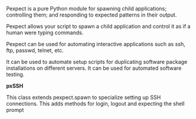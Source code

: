 Pexpect is a pure Python module for spawning child applications; controlling them; and responding to expected patterns in their output. 

Pexpect allows your script to spawn a child application and control it as if a human were typing commands.


Pexpect can be used for automating interactive applications such as ssh, ftp, passwd, telnet, etc. 

It can be used to automate setup scripts for duplicating software package installations on different servers. It can be used for automated software testing. 


**pxSSH**

This class extends pexpect.spawn to specialize setting up SSH connections. This adds methods for login, logout and expecting the shell prompt
